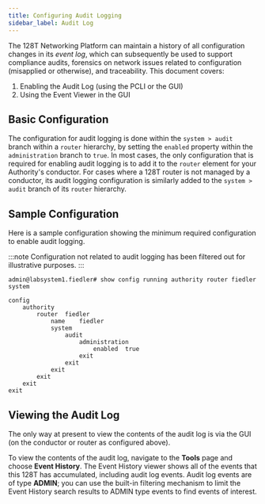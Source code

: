 ```yaml
---
title: Configuring Audit Logging
sidebar_label: Audit Log
---
```

The 128T Networking Platform can maintain a history of all configuration changes in its *event log*, which can subsequently be used to support compliance audits, forensics on network issues related to configuration (misapplied or otherwise), and traceability. This document covers:
1. Enabling the Audit Log (using the PCLI or the GUI)
2. Using the Event Viewer in the GUI

## Basic Configuration
The configuration for audit logging is done within the `system > audit` branch within a `router` hierarchy, by setting the `enabled` property within the `administration` branch to `true`. In most cases, the only configuration that is required for enabling audit logging is to add it to the `router` element for your Authority's conductor. For cases where a 128T router is not managed by a conductor, its audit logging configuration is similarly added to the `system > audit` branch of its `router` hierarchy.

## Sample Configuration

Here is a sample configuration showing the minimum required configuration to enable audit logging.

:::note
Configuration not related to audit logging has been filtered out for illustrative purposes.
:::

    admin@labsystem1.fiedler# show config running authority router fiedler system
    
    config
        authority
            router  fiedler
                name    fiedler
                system
                    audit
                        administration
                            enabled  true
                        exit
                    exit
                exit
            exit
        exit
    exit
## Viewing the Audit Log

The only way at present to view the contents of the audit log is via the GUI (on the conductor or router as configured above).

To view the contents of the audit log, navigate to the **Tools** page and choose **Event History**. The Event History viewer shows all of the events that this 128T has accumulated, including audit log events. Audit log events are of type **ADMIN**; you can use the built-in filtering mechanism to limit the Event History search results to ADMIN type events to find events of interest.